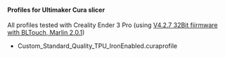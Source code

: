 #### Profiles for Ultimaker Cura slicer

All profiles tested with Creality Ender 3 Pro (using [V4.2.7 32Bit fiirmware with BLTouch, Marlin 2.0.1](https://creality3dofficial.com/pages/ender-series))

- Custom_Standard_Quality_TPU_IronEnabled.curaprofile


